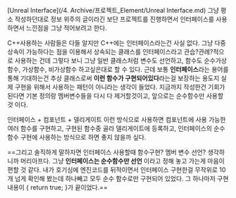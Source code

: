 [Unreal Interface](/4. Archive/프로젝트_Element/Unreal Interface.md)
그냥 평소 작성하던대로 정보 위주의 글이라긴 보단 프로젝트를 진행하면서 인터페이스를 사용하면서 느낀점을 그냥 적어보려고 한다.


C++사용하는 사람들은 다들 알지만 C++에는 인터페이스라는건 사실 없다. 그냥 다중 상속이 가능하다는 점을 이용해서 상속되는 클래스를 인터페이스라고 관습?관례?적으로 사용하는 건데 그렇다 보니 그냥 일반 클래스처럼 변수도 선언하고, 함수도 순수가상함수, 가상함수, 비가상함수 하고싶은대로 할 수 있다. 근데 보통 **인터페이스**라는 용어를 통해 기대하는건 추상 클래스로써 **이런 함수가 구현되어있다**라는걸 보장하는 용도지 실제 구현을 위해서 사용하는 패턴이 아니라는 생각이 들었다. 지금까지 작성한건 기회가 된다면 기본 정의랑 멤버변수들을 다시 다 제거할것이고, 앞으로는 순수함수만 사용할 것 이다.

인터페이스 + 컴포넌트 + 델리게이트 이런 방식으로 사용하면 컴포넌트에 사용 가능한 여러 함수를 구현하고, 구현된 함수중 골라 델리게이트에 등록하고, 인터페이스의 순수함수 구현에 사용하는 방식으로 하면 좋지 않을까 싶다.

==그리고 솔직하게 말하자면 인터페이스 사용할때 함수구현? 멤버 변수 선언? 생각하니까 머리아프다. 그냥 **인터페이스는 순수함수만 선언** 이라고 정해 놓고 가는게 마음이 편할 것 같다. 내가 호기심에  엔진코드를 뒤적이면서 인터페이스 구현한걸 무작위로 10개 넘게 확인해 봤는데 하나빼고 모두 순수 함수로만 구현되어 있었다. 그 하나마저 구현내용이 { return true; }가 끝이었다.==